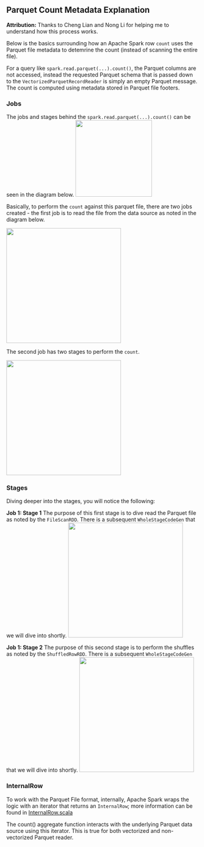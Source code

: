 ## Parquet Count Metadata Explanation

**Attribution:** Thanks to Cheng Lian and Nong Li for helping me to understand how this process works.

Below is the basics surrounding how an Apache Spark row `count` uses the Parquet file metadata to detemrine the count (instead of scanning the entire file).  

For a query like `spark.read.parquet(...).count()`, the Parquet columns are not accessed, instead the requested Parquet schema that is passed down to the `VectorizedParquetRecordReader` is simply an empty Parquet message. 
The count is computed using metadata stored in Parquet file footers.

### Jobs
The jobs and stages behind the `spark.read.parquet(...).count()` can be seen in the diagram below.
<img src="https://github.com/dennyglee/databricks/blob/master/images/1-parquet-count.png" height="200px"/>

Basically, to perform the `count` against this parquet file, there are two jobs created - the first job is to read the file from the data source as noted in the diagram below.

<img src="https://github.com/dennyglee/databricks/blob/master/images/2-Job-0.png" height="300px"/>

The second job has two stages to perform the `count`.

<img src="https://github.com/dennyglee/databricks/blob/master/images/3-Job-1.png" height="300px"/>


### Stages
Diving deeper into the stages, you will notice the following:

**Job 1: Stage 1**
The purpose of this first stage is to dive read the Parquet file as noted by the `FileScanRDD`.  There is a subsequent `WholeStageCodeGen` that we will dive into shortly.
<img src="https://github.com/dennyglee/databricks/blob/master/images/4-Job-0-Stage-1.png" height="300px"/>

**Job 1: Stage 2**
The purpose of this second stage is to perform the shuffles as noted by the `ShuffledRowRDD`.  There is a subsequent `WholeStageCodeGen` that we will dive into shortly.
<img src="https://github.com/dennyglee/databricks/blob/master/images/5-Job-0-Stage-2.png" height="300px"/>

### InternalRow
To work with the Parquet File format, internally, Apache Spark wraps the logic with an iterator that returns an `InternalRow`; more information can be found in [InternalRow.scala](https://github.com/apache/spark/blob/master/sql/catalyst/src/main/scala/org/apache/spark/sql/catalyst/InternalRow.scala)



The count() aggregate function interacts with the underlying Parquet data source using this iterator. This is true for both vectorized and non-vectorized Parquet reader.




